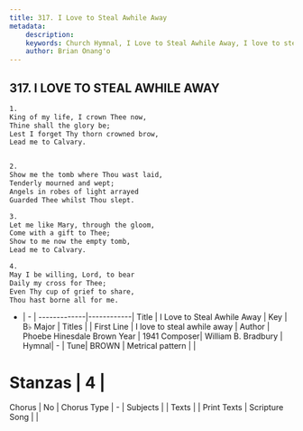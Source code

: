 ```yaml
---
title: 317. I Love to Steal Awhile Away
metadata:
    description: 
    keywords: Church Hymnal, I Love to Steal Awhile Away, I love to steal awhile away, 
    author: Brian Onang'o
---
```



## 317. I LOVE TO STEAL AWHILE AWAY

```txt
1.
King of my life, I crown Thee now,
Thine shall the glory be;
Lest I forget Thy thorn crowned brow,
Lead me to Calvary.


2.
Show me the tomb where Thou wast laid,
Tenderly mourned and wept;
Angels in robes of light arrayed
Guarded Thee whilst Thou slept.

3.
Let me like Mary, through the gloom,
Come with a gift to Thee;
Show to me now the empty tomb,
Lead me to Calvary.

4.
May I be willing, Lord, to bear
Daily my cross for Thee;
Even Thy cup of grief to share,
Thou hast borne all for me.
```

- |   -  |
-------------|------------|
Title | I Love to Steal Awhile Away |
Key | B♭ Major |
Titles |  |
First Line | I love to steal awhile away |
Author | Phoebe Hinesdale Brown
Year | 1941
Composer| William B. Bradbury  |
Hymnal|  - |
Tune| BROWN |
Metrical pattern | |
# Stanzas | 4 |
Chorus | No |
Chorus Type | - |
Subjects |  |
Texts |  |
Print Texts | 
Scripture Song |  |
  
